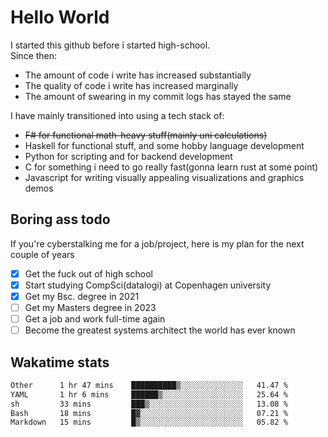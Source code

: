 # Hello World

I started this github before i started high-school.  
Since then:
- The amount of code i write has increased substantially
- The quality of code i write has increased marginally
- The amount of swearing in my commit logs has stayed the same

I have mainly transitioned into using a tech stack of:
- ~~F# for functional math-heavy stuff(mainly uni calculations)~~
- Haskell for functional stuff, and some hobby language development
- Python for scripting and for backend development
- C for something i need to go really fast(gonna learn rust at some point)
- Javascript for writing visually appealing visualizations and graphics demos

## Boring ass todo
If you're cyberstalking me for a job/project, here is my plan for the next couple of years
- [x] Get the fuck out of high school
- [x] Start studying CompSci(datalogi) at Copenhagen university
- [x] Get my Bsc. degree in 2021
- [ ] Get my Masters degree in 2023
- [ ] Get a job and work full-time again
- [ ] Become the greatest systems architect the world has ever known

## Wakatime stats
<!--START_SECTION:waka-->

```txt
Other      1 hr 47 mins    ██████████▒░░░░░░░░░░░░░░   41.47 %
YAML       1 hr 6 mins     ██████▒░░░░░░░░░░░░░░░░░░   25.64 %
sh         33 mins         ███▒░░░░░░░░░░░░░░░░░░░░░   13.08 %
Bash       18 mins         █▓░░░░░░░░░░░░░░░░░░░░░░░   07.21 %
Markdown   15 mins         █▒░░░░░░░░░░░░░░░░░░░░░░░   05.82 %
```

<!--END_SECTION:waka-->
